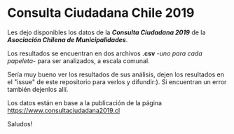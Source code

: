 # Consulta Ciudadana Chile 2019

Les dejo disponibles los datos de la ***Consulta Ciudadana 2019*** de la ***Asociación Chilena de Municipalidades***.

Los resultados se encuentran en dos archivos **.csv** -*uno para cada papeleta*- para ser analizados, a escala comunal.

Sería muy bueno ver los resultados de sus análisis, dejen los resultados en el "issue" de este repositorio para verlos y difundir:). Si encuentran un error también dejenlos allí. 

Los datos están en base a la publicación de la página https://www.consultaciudadana2019.cl

Saludos!
